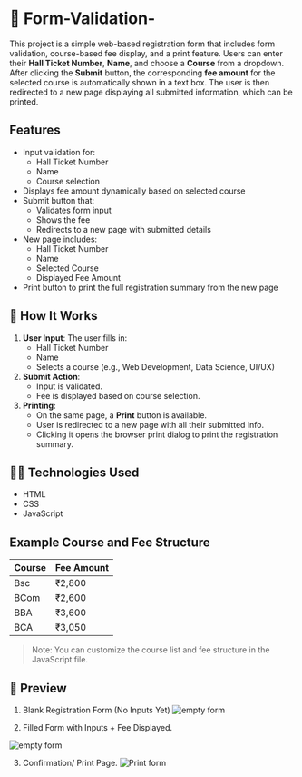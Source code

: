 # 📃 Form-Validation-

This project is a simple web-based registration form that includes form validation, course-based fee display, and a print feature. Users can enter their **Hall Ticket Number**, **Name**, and choose a **Course** from a dropdown. After clicking the **Submit** button, the corresponding **fee amount** for the selected course is automatically shown in a text box. The user is then redirected to a new page displaying all submitted information, which can be printed.

##  Features

- Input validation for:
  - Hall Ticket Number
  - Name
  - Course selection
- Displays fee amount dynamically based on selected course
- Submit button that:
  - Validates form input
  - Shows the fee
  - Redirects to a new page with submitted details
- New page includes:
  - Hall Ticket Number
  - Name
  - Selected Course
  - Displayed Fee Amount
- Print button to print the full registration summary from the new page

## 🔨 How It Works

1. **User Input**: The user fills in:
   - Hall Ticket Number
   - Name
   - Selects a course (e.g., Web Development, Data Science, UI/UX)
2. **Submit Action**:
   - Input is validated.
   - Fee is displayed based on course selection.
3. **Printing**:
   - On the same page, a **Print** button is available.
   - User is redirected to a new page with all their submitted info.
   - Clicking it opens the browser print dialog to print the registration summary.

## 👩‍💻 Technologies Used

- HTML
- CSS
- JavaScript

## Example Course and Fee Structure 

| Course             | Fee Amount |
|--------------------|------------|
| Bsc                | ₹2,800     |
| BCom               | ₹2,600     |
| BBA                | ₹3,600     |
| BCA                | ₹3,050     |

> Note: You can customize the course list and fee structure in the JavaScript file.

## 📸 Preview 

1. Blank Registration Form (No Inputs Yet)      <img src="empty.jpg" alt="empty form">

2. Filled Form with Inputs + Fee Displayed.
  <img src="fill.jpg" alt="empty form">

3. Confirmation/ Print Page.
   <img src="print.jpg" alt="Print form">
